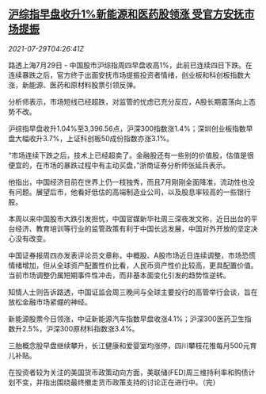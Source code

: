 <!--1627533063000-->
[沪综指早盘收升1%新能源和医药股领涨 受官方安抚市场提振](https://cn.reuters.com/article/china-stock-market-hea-enr-morning-0729-idCNKBS2EZ0BN)
------

<div><i>2021-07-29T04:26:41Z</i></div><p>路透上海7月29日 - 中国股市沪综指周四早盘收高1%，此前已连续四日下跌。在连续暴跌之后，官方终于出面安抚市场提振投资者情绪，创业板和科创板指数大涨，新能源、医药和原材料股票引领反弹。</p><p>分析师表示，市场短线已经超跌，对监管的忧虑已充分反应，A股长期震荡向上态势不改。</p><p>沪综指早盘收升1.04%至3,396.56点，沪深300指数涨1.4%；深圳创业板指数早盘大幅收升3.7%，上证科创板50成份指数亦涨3.1%。</p><p>“市场连续下跌之后，技术上已经超卖了。金融股还有一些别的价值股，估值是很便宜的，在市场的暴跌过程中有主动买盘，”浙商证券分析师张延兵表示。</p><p>他指出，中国经济目前在世界上仍一枝独秀，而且7月刚刚全面降准，流动性也没有问题。展望后市，他看好低估的高端制造业公司，以及股息率较高的一些银行股。</p><p>本周以来中国股市大跌引发担忧，中国官媒新华社周三深夜发文称，近日出台的平台经济、教育培训等行业的监管政策有利于中国长远发展，中国对外开放的坚定决心没有改变。</p><p>中国证券报周四亦发表评论员文章称，中概股、A股市场近日连续调整，市场恐慌情绪增加，但从全球资产配置性价比看，人民币资产性价比较高，更具配置价值。当前市场调整仍属短期事件性冲击，而非基本面变化引发的趋势性逆转。</p><p>知情人士则告诉路透，中国证监会周三晚间与全球主要投行的高管举行会谈，旨在放松金融市场紧绷的神经。</p><p>新能源股票今日领涨，中证新能源汽车指数早盘收涨4.1%；沪深300医药卫生指数升2.5%，沪深300原材料指数涨3.4%。</p><p>三胎概念股早盘继续攀升，长江健康和爱婴室均涨停，四川攀枝花推每月500元育儿补贴。</p><p>在投资者较为关注的美国货币政策动向方面，美联储(FED)周三维持利率和购债计划不变，并指出围绕最终撤走货币政策支持的讨论正在进行中。（完）</p>
